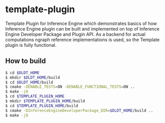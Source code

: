 # template-plugin

Template Plugin for Inference Engine which demonstrates basics of how Inference Engine plugin can be built and implemented on top of Inference Engine Developer Package and Plugin API.
As a backend for actual computations ngraph reference implementations is used, so the Template plugin is fully functional.

## How to build

```bash
$ cd $DLDT_HOME
$ mkdir $DLDT_HOME/build
$ cd $DLDT_HOME/build
$ cmake -DENABLE_TESTS=ON -DENABLE_FUNCTIONAL_TESTS=ON ..
$ make -j8
$ cd $TEMPLATE_PLUGIN_HOME
$ mkdir $TEMPLATE_PLUGIN_HOME/build
$ cd $TEMPLATE_PLUGIN_HOME/build
$ cmake -DInferenceEngineDeveloperPackage_DIR=$DLDT_HOME/build ..
$ make -j8
```

